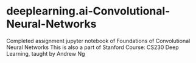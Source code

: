 # deeplearning.ai-Convolutional-Neural-Networks
Completed assignment jupyter notebook of Foundations of Convolutional Neural Networks
This is also a part of Stanford Course: CS230 Deep Learning, taught by Andrew Ng
